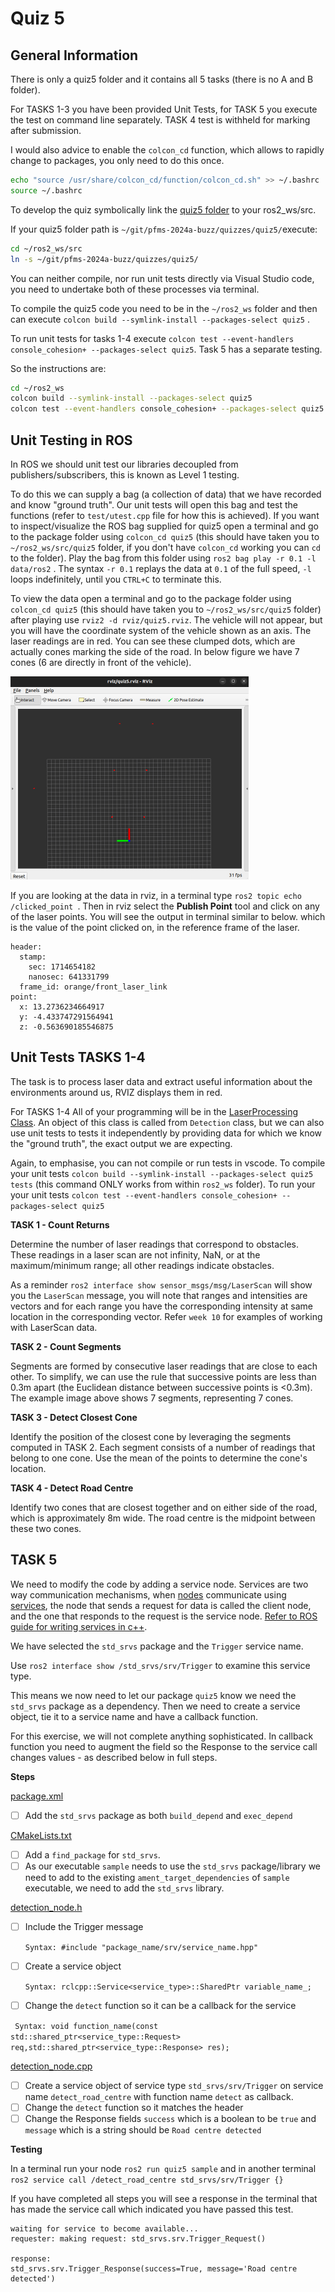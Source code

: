 Quiz 5
======

General Information
------
There is only a quiz5 folder and it contains all 5 tasks (there is no A and B folder).  

For TASKS 1-3 you have been provided Unit Tests, for TASK 5 you execute the test on command line separately. TASK 4 test is withheld for marking after submission.

I would also advice to enable the `colcon_cd` function, which allows to rapidly change to packages, you only need to do this once.

```bash
echo "source /usr/share/colcon_cd/function/colcon_cd.sh" >> ~/.bashrc
source ~/.bashrc
```
To develop the quiz  symbolically link the [quiz5 folder](.) to your ros2_ws/src. 

If your quiz5 folder path is `~/git/pfms-2024a-buzz/quizzes/quiz5/`execute:

```bash
cd ~/ros2_ws/src
ln -s ~/git/pfms-2024a-buzz/quizzes/quiz5/
```

You can neither compile, nor run unit tests directly via Visual Studio code, you need to undertake both of these processes via terminal. 

To compile the quiz5 code you need to be in the `~/ros2_ws` folder and then can execute `colcon build --symlink-install --packages-select quiz5` .  

To run unit tests for tasks 1-4 execute `colcon test --event-handlers console_cohesion+ --packages-select quiz5`. Task 5 has a separate testing.

So the instructions are:

```bash
cd ~/ros2_ws
colcon build --symlink-install --packages-select quiz5
colcon test --event-handlers console_cohesion+ --packages-select quiz5
```

## Unit Testing in ROS

In ROS we should unit test our libraries decoupled from publishers/subscribers, this is known as Level 1 testing. 

To do this we can supply a bag (a collection of data) that we have recorded and know "ground truth". Our unit tests will open this bag and test the functions (refer to `test/utest.cpp` file for how this is achieved). If you want to inspect/visualize the ROS bag supplied for quiz5  open a terminal and go to the package folder using `colcon_cd quiz5` (this should have taken you to `~/ros2_ws/src/quiz5` folder, if you don't have `colcon_cd` working you can `cd` to the folder). Play the bag from this folder using `ros2 bag play -r 0.1 -l data/ros2` . The syntax `-r 0.1` replays the data at `0.1` of the full speed, `-l` loops indefinitely, until you `CTRL+C` to terminate this. 

To view the data open a terminal and go to the package folder using `colcon_cd quiz5` (this should have taken you to `~/ros2_ws/src/quiz5` folder) after playing use `rviz2 -d rviz/quiz5.rviz`. The vehicle will not appear, but you will have the coordinate system of the vehicle shown as an axis. The laser readings are in red. You can see these clumped dots, which are actually cones marking the side of the road. In below figure we have 7 cones (6 are directly in front of the vehicle).
 

<img src="./pic/quiz5.png" style="zoom: 50%;" />

If you are looking at the data in rviz, in a terminal type `ros2 topic echo /clicked_point `. Then in rviz select the **Publish Point** tool and click on any of the laser points. You will see the output in terminal similar to below. which is the value of the point clicked on, in the reference frame of the laser.

```
header:
  stamp:
    sec: 1714654182
    nanosec: 641331799
  frame_id: orange/front_laser_link
point:
  x: 13.2736234664917
  y: -4.433747291564941
  z: -0.563690185546875
```

Unit Tests TASKS 1-4
------

The task is to process laser data and extract useful information about the environments around us, RVIZ displays them in red.

For TASKS 1-4 All of your programming will be in the [LaserProcessing Class](./a1/src/laserprocessing.h). An object of this class is called from `Detection` class, but we can also use unit tests to tests it independently by providing data for which we know the "ground truth", the exact output we are expecting.  

Again, to emphasise, you can not compile or run tests in vscode. To compile your unit tests `colcon build --symlink-install --packages-select quiz5 tests`  (this command ONLY works from within `ros2_ws` folder). To run your your unit tests `colcon test --event-handlers console_cohesion+ --packages-select quiz5`

**TASK 1 - Count Returns**

Determine the number of laser readings that correspond to obstacles. These readings in a laser scan are not infinity, NaN, or at the maximum/minimum range; all other readings indicate obstacles.

As a reminder `ros2 interface show sensor_msgs/msg/LaserScan` will show you the `LaserScan` message, you will note that ranges and intensities are vectors and for each range you have the corresponding intensity at same location in the corresponding vector. Refer `week 10` for examples of working with LaserScan data.

**TASK 2 - Count Segments**

Segments are formed by consecutive laser readings that are close to each other. To simplify, we can use the rule that successive points are less than 0.3m apart (the Euclidean distance between successive points is <0.3m). The example image above shows 7 segments, representing 7 cones.

**TASK 3 - Detect Closest Cone**

Identify the position of the closest cone by leveraging the segments computed in TASK 2. Each segment consists of a number of readings that belong to one cone. Use the mean of the points to determine the cone's location.

**TASK 4 - Detect Road Centre**

Identify two cones that are closest together and on either side of the road, which is approximately 8m wide. The road centre is the midpoint between these two cones.


## TASK 5

We need to modify the code by adding a service node. Services are two way communication mechanisms, when [nodes](https://docs.ros.org/en/foxy/Tutorials/Beginner-CLI-Tools/Understanding-ROS2-Nodes/Understanding-ROS2-Nodes.html) communicate using [services](https://docs.ros.org/en/foxy/Tutorials/Beginner-CLI-Tools/Understanding-ROS2-Services/Understanding-ROS2-Services.html), the node that sends a request for data is called the client node, and  the one that responds to the request is the service node. [Refer to ROS guide for writing services in c++](https://docs.ros.org/en/foxy/Tutorials/Beginner-Client-Libraries/Writing-A-Simple-Cpp-Service-And-Client.html).

We have selected the `std_srvs` package and the `Trigger` service name.

Use `ros2 interface show /std_srvs/srv/Trigger`  to examine this service type. 

This means we now need to let our package `quiz5` know we need the `std_srvs` package as a dependency. Then we need to create a service object, tie it to a service name and have a callback function. 

For this exercise, we will not complete anything sophisticated. In callback function you need to augment the field so the Response to the service call changes values - as described below in full steps. 

**Steps**

[package.xml](./a1/package.xml) 

- [ ] Add the `std_srvs` package as both `build_depend` and `exec_depend`

[CMakeLists.txt](./a1/CMakeLists.txt) 

- [ ] Add a  `find_package` for `std_srvs`. 
- [ ] As our executable `sample` needs to use the `std_srvs` package/library we need to add to the existing `ament_target_dependencies` of `sample` executable, we need to add the `std_srvs` library.

[detection_node.h](./a1/src/detection_node.h) 

- [ ] Include the Trigger message

  `Syntax: #include "package_name/srv/service_name.hpp"`

- [ ] Create a service object

  `Syntax: rclcpp::Service<service_type>::SharedPtr variable_name_;`

- [ ] Change the `detect` function so it can be a callback for the service

​	` Syntax: void function_name(const std::shared_ptr<service_type::Request>  req,std::shared_ptr<service_type::Response> res);`

[detection_node.cpp](./a1/src/detection_node.cpp) 

- [ ] Create a service object of service type `std_srvs/srv/Trigger` on service name `detect_road_centre` with function name `detect` as callback.
- [ ] Change the `detect` function so it matches the header
- [ ] Change the Response fields `success` which is a boolean to be `true` and `message` which is a string should be `Road centre detected`

**Testing**

In a terminal run your node `ros2 run quiz5 sample`  and in another terminal `ros2 service call /detect_road_centre std_srvs/srv/Trigger {}`

If you have completed all steps you will see a response in the terminal that has made the service call which indicated you have passed this test.

```
waiting for service to become available...
requester: making request: std_srvs.srv.Trigger_Request()

response:
std_srvs.srv.Trigger_Response(success=True, message='Road centre detected')
```

